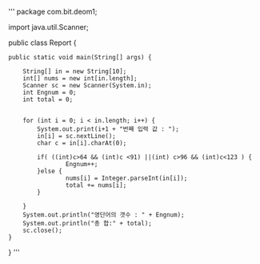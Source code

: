 '''
package com.bit.deom1;

import java.util.Scanner;

public class Report {
	
	public static void main(String[] args) {
		
		String[] in = new String[10];
		int[] nums = new int[in.length];
		Scanner sc = new Scanner(System.in);
		int Engnum = 0;
		int total = 0;
		
		
		for (int i = 0; i < in.length; i++) {
			System.out.print(i+1 + "번째 입력 값 : ");
			in[i] = sc.nextLine();
			char c = in[i].charAt(0);
			
			if( ((int)c>64 && (int)c <91) ||(int) c>96 && (int)c<123 ) {
					Engnum++;
			}else {
					nums[i] = Integer.parseInt(in[i]);
					total += nums[i];
			}
				
		}
		System.out.println("영단어의 갯수 : " + Engnum);	
		System.out.println("총 합:" + total);
		sc.close();
	}
	
}
'''
